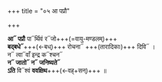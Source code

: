 +++
title = "०५ आ पप्रौ"

+++

**आ᳓ पप्रौ** पा᳓र्थिवं र᳓जो+++(=वायु-मण्डलम्)+++  
**बद्बधे᳓**+++(←बध्)+++ रोचना᳓ +++(तारादिकाः)+++ दिवि᳓ ।  
न᳓ त्वा᳓वाँ इन्द्र क᳓श्चन᳓  
**न᳓ जातो᳓ न᳓ जनिष्यते᳓**  
**ऽति** वि᳓श्वं **ववक्षिथ**+++(←वह्+सन्)+++ ॥
